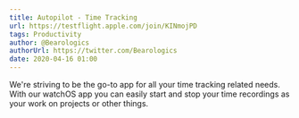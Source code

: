 ```yaml
---
title: Autopilot - Time Tracking
url: https://testflight.apple.com/join/KINmojPD
tags: Productivity
author: @Bearologics
authorUrl: https://twitter.com/Bearologics
date: 2020-04-16 01:00
---
```


We're striving to be the go-to app for all your time tracking related needs. With our watchOS app you can easily start and stop your time recordings as your work on projects or other things.
